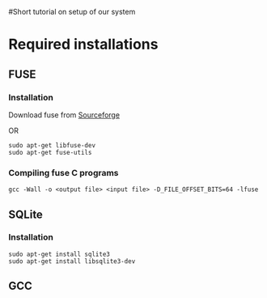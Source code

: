 #Short tutorial on setup of our system

# Required installations #

## FUSE ##
### Installation ###
Download fuse from [Sourceforge](http://sourceforge.net/projects/fuse/files/fuse-2.X/)

OR

```
sudo apt-get libfuse-dev
sudo apt-get fuse-utils
```

### Compiling fuse C programs ###
```
gcc -Wall -o <output file> <input file> -D_FILE_OFFSET_BITS=64 -lfuse
```

## SQLite ##
### Installation ###

```
sudo apt-get install sqlite3  
sudo apt-get install libsqlite3-dev  
```

## GCC ##